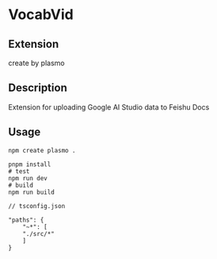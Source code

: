 # VocabVid

## Extension

create by plasmo

## Description

Extension for uploading Google AI Studio data to Feishu Docs

## Usage
```shell
npm create plasmo .

pnpm install
# test
npm run dev
# build
npm run build
```
```
// tsconfig.json

"paths": {
    "~*": [
    "./src/*"
    ]
}


```

